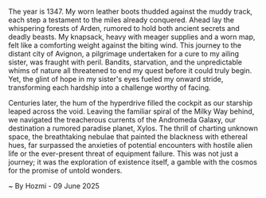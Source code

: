
The year is 1347.  My worn leather boots thudded against the muddy track, each step a testament to the miles already conquered.  Ahead lay the whispering forests of Arden, rumored to hold both ancient secrets and deadly beasts. My knapsack, heavy with meager supplies and a worn map, felt like a comforting weight against the biting wind. This journey to the distant city of Avignon, a pilgrimage undertaken for a cure to my ailing sister, was fraught with peril. Bandits, starvation, and the unpredictable whims of nature all threatened to end my quest before it could truly begin. Yet, the glint of hope in my sister's eyes fueled my onward stride, transforming each hardship into a challenge worthy of facing.

Centuries later, the hum of the hyperdrive filled the cockpit as our starship leaped across the void.  Leaving the familiar spiral of the Milky Way behind, we navigated the treacherous currents of the Andromeda Galaxy, our destination a rumored paradise planet, Xylos.  The thrill of charting unknown space, the breathtaking nebulae that painted the blackness with ethereal hues, far surpassed the anxieties of potential encounters with hostile alien life or the ever-present threat of equipment failure. This was not just a journey; it was the exploration of existence itself, a gamble with the cosmos for the promise of untold wonders.

~ By Hozmi - 09 June 2025
